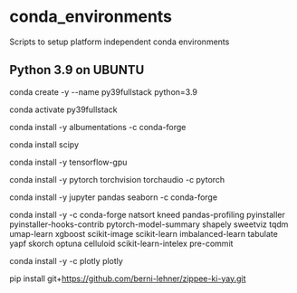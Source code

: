# conda_environments
Scripts to setup platform independent conda environments

## Python 3.9 on UBUNTU
conda create -y --name py39fullstack python=3.9

conda activate py39fullstack

conda install -y albumentations -c conda-forge

conda install scipy

conda install -y tensorflow-gpu

conda install -y pytorch torchvision torchaudio -c pytorch

conda install -y jupyter pandas seaborn -c conda-forge

conda install -y -c conda-forge natsort kneed pandas-profiling pyinstaller pyinstaller-hooks-contrib pytorch-model-summary shapely sweetviz tqdm umap-learn xgboost scikit-image scikit-learn imbalanced-learn tabulate yapf skorch optuna celluloid scikit-learn-intelex pre-commit

conda install -y -c plotly plotly

pip install git+https://github.com/berni-lehner/zippee-ki-yay.git
